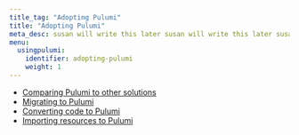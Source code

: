 ```yaml
---
title_tag: "Adopting Pulumi"
title: "Adopting Pulumi"
meta_desc: susan will write this later susan will write this later susan will write this later
menu:
  usingpulumi:
    identifier: adopting-pulumi
    weight: 1
---
```


- [Comparing Pulumi to other solutions](vs/)
- [Migrating to Pulumi](migrating-to-pulumi/)
- [Converting code to Pulumi](converters/)
- [Importing resources to Pulumi](import/)
